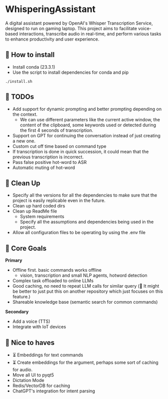 # WhisperingAssistant
A digital assistant powered by OpenAI's Whisper Transcription Service, designed to run on gaming laptop. This project aims to facilitate voice-based interactions, transcribe audio in real-time, and perform various tasks to enhance productivity and user experience.


## 📌 How to install
- Install conda (23.3.1)
- Use the script to install dependencies for conda and pip
```commandline
./install.sh
```

## 📌 TODOs
- Add support for dynamic prompting and better prompting depending on the context.
  - We can use different parameters like the current active window, the content of the clipboard, some keywords used or detected during the first 4 seconds of transcription.
- Support on GPT for continuing the conversation instead of just creating a new one.
- Custom cut off time based on command type
- If transcription is done in quick succession, it could mean that the previous transcription is incorrect.
- Pass false positive hot-word to ASR
- Automatic muting of hot-word

## 📌 Clean Up
- Specify all the versions for all the dependencies to make sure that the project is easily replicable even in the future.
- Clean up hard coded dirs
- Clean up ReadMe file 
  - System requirements
  - Specify all the assumptions and dependencies being used in the project.
- Allow all configuration files to be operating by using the .env file

## 📌 Core Goals
**Primary**
- Offline first. basic commands works offline
  - vision, transcription and small NLP agents, hotword detection
- Complex task offloaded to online LLMs
- Good caching, no need to repeat LLM calls for similar query (📍 It might be better to just put this on another repository which just focuses on this feature.)
- Shareable knowledge base (semantic search for common commands)

**Secondary**
- Add a voice (TTS)
- Integrate with IoT devices

## 📌 Nice to haves
- ⏳️ Embeddings for text commands
- ⏳️ Create embeddings for the argument, perhaps some sort of caching for audio.
- Move all UI to pyqt5
- Dictation Mode
- Redis/VectorDB for caching
- ChatGPT's integration for intent parsing
